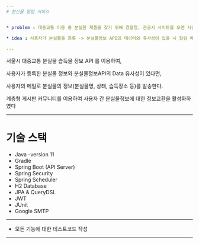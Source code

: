 ```yaml
---
# 분신물 알림 서비스


* problem : 대중교통 이용 중 분실한 제품을 찾기 위해 경찰청, 관공서 사이트를 오랜 시간 검색해야 한다.

* idea : 사용자가 분실물을 등록 -> 분실물정보 API의 데이터와 유사성이 있을 시 알림 메일 발송

---
```

서울시 대중교통 분실물 습득물 정보 API 를 이용하여,

사용자가 등록한 분실물 정보와 분실물정보API의 Data 유사성이 있다면,
 
사용자의 메일로 분실물의 정보(분실물명, 상태, 습득장소 등)를 발송한다.

계층형 게시판 커뮤니티를 이용하여 사용자 간 분실물정보에 대한 정보교환을 활성화하였다

---
# 기술 스택

* Java -version 11
* Gradle
* Spring Boot (API Server)
* Spring Security
* Spring Scheduler
* H2 Database
* JPA & QueryDSL
* JWT
* JUnit
* Google SMTP

---
* 모든 기능에 대한 테스트코드 작성
---



[//]: # (또한 대댓글 기능이 있는 게시판을 사용하여, 분실물 찾기 커뮤니티를 활성화시킨다.)
[//]: # ()